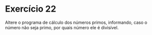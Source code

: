 # Exercício 22

Altere o programa de cálculo dos números primos, informando, caso o número não seja primo, por quais número ele é divisível.
